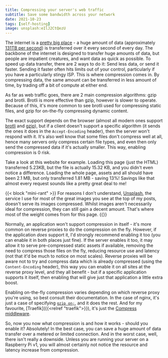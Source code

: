 ```yaml
---
title: Compressing your server's web traffic
subtitle: Save some bandwidth across your network
date: 2021-10-23
tags: [self-hosting]
image: unsplash:eIlJ2CtQezU
---
```


The internet is a [pretty big place](https://www.internetlivestats.com/) - a huge amount of data (approximately [131TB per second](https://www.internetlivestats.com/one-second/#traffic-band)) is transferred over it every second of every day. The backbone of the internet is designed to transfer huge amounts of data, but people are impatient creatures, and want data as quick as possible. To speed up data transfer, there are 2 ways to do it: Send less data, or send it faster. Sending it faster often hits limits out of your control, particularly if you have a particularly stingy ISP. This is where compression comes in. By compressing data, the same amount can be transferred in less amount of time, by trading off a bit of compute at either end.

As far as web traffic goes, there are 2 main compression algorithms: gzip and brotli. Brotli is more effective than gzip, however is slower to operate. Because of this, it's more common to see brotli used for compressing static files, and gzip for on-the-fly compressing dynamic content.

The exact support depends on the browser (almost all modern ones support [brotli](https://caniuse.com/brotli) and [gzip](https://caniuse.com/sr_content-encoding-gzip)), but if a client doesn't support a specific algorithm (it sends the ones it does in the `Accept-Encoding` header), then the server won't respond with it. It's also well know that some files don't compress well at all, hence many servers only compress certain file types, and even then only send the compressed data if it's actually smaller. This way, enabling compression is 0 risk.

Take a look at this website for example. Loading this page (just the HTML) transferred 5.23KB, but the file is actually 15.32 KB, and you didn't even notice a difference. Loading the whole page, assets and all should have been 2.1 MB, but only transferred 1.81 MB - saving 13%! Savings like that almost every request sounds like a pretty great deal to me!

{{< block "mini-rant" >}}
For reasons I don't understand, [Unsplash](https://unsplash.com), the service I use for most of the great images you see at the top of my posts, doesn't serve its images compressed. Whilst images aren't necessarily ideal for compression, they can still gain a decent amount. That's where most of the weight comes from for this page.
{{</block>}}

Normally, an application won't support compression in itself - it's more common on reverse proxies to do the compression on the fly. However, if the application _does_ support it, I'd strongly recommend enabling it too (you can enable it in both places just fine). If the server enables it too, it may allow it to serve pre-compressed static assets if available, removing the need to compress those files on the fly, reducing resource use and latency (not that it'd be much to notice on most scales). Reverse proxies will be aware not to try and compress data which is already compressed (using the `Content-Encoding` header), this way you can enable it on all sites at the reverse proxy level, and they all benefit - but if a specific application supports it itself, then enabling that will give just that application a little extra boost.

Enabling on-the-fly compression varies depending on which reverse proxy you're using, so best consult their documentation. In the case of nginx, it's just a case of specifying [`gzip on;`](https://nginx.org/en/docs/http/ngx_http_gzip_module.html#gzip), and it does the rest. And for my favourite, [Traefik]({{<relref "traefik">}}), it's just the [Compress middleware](https://doc.traefik.io/traefik/middlewares/http/compress/).

So, now you now what compression is and how it works - should you enable it? Absolutely! In the best case, you can save a huge amount of data transfer over a metered or limited connection. And in the worst case, well, there isn't really a downside. Unless you are running your server on a Raspberry Pi v1, you will almost certainly not notice the resource and latency increase from compression.
